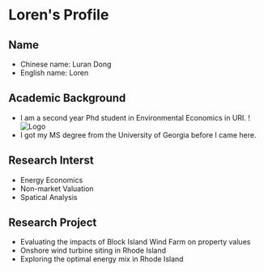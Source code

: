 # Loren's Profile
## Name
* Chinese name: Luran Dong 
* English name: Loren
## Academic Background
- I am a second year Phd student in Environmental Economics in URI. 
!![Logo](https://en.wikipedia.org/wiki/Rhode_Island_Rams)
- I got my MS degree from the University of Georgia before I came here. 
## Research Interst 
* Energy Economics
* Non-market Valuation
* Spatical Analysis
## Research Project
* Evaluating the impacts of Block Island Wind Farm on property values
* Onshore wind turbine siting in Rhode Island
* Exploring the optimal energy mix in Rhode Island
